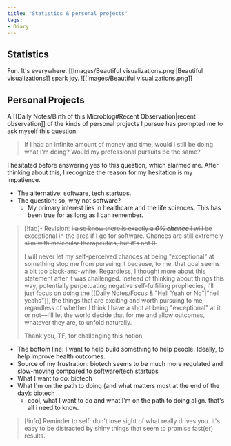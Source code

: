 ```yaml
---
title: "Statistics & personal projects"
tags:
- Diary
---
```

## Statistics
Fun. It's everywhere. [[Images/Beautiful visualizations.png |Beautiful visualizations]] spark joy.
![[Images/Beautiful visualizations.png]]

## Personal Projects
A [[Daily Notes/Birth of this Microblog#Recent Observation|recent observation]] of the kinds of personal projects I pursue has prompted me to ask myself this question:
> If I had an infinite amount of money and time, would I still be doing what I'm doing? Would my professional pursuits be the same? 

I hesitated before answering yes to this question, which alarmed me. After thinking about this, I recognize the reason for my hesitation is my impatience. 
- The alternative: software, tech startups.
- The question: so, why not software?
	- My primary interest lies in healthcare and the life sciences. This has been true for as long as I can remember.  

> [!faq]- Revision: ~~I also know there is exactly a ***0% chance*** I will be exceptional in the area if I go for software. Chances are still extremely slim with molecular therapeutics, but it's not 0.~~
> 
> I will never let my self-perceived chances at being "exceptional" at something stop me from pursuing it because, to me, that goal seems a bit too black-and-white. Regardless, I thought more about this statement after it was challenged. Instead of thinking about things this way, potentially perpetuating negative self-fulfilling prophecies, I'll just focus on doing the [[Daily Notes/Focus & "Hell Yeah or No"|"hell yeahs"]], the things that are exciting and worth pursuing to me, regardless of whether I think I have a shot at being "exceptional" at it or not—I'll let the world decide that for me and allow outcomes, whatever they are, to unfold naturally.
> 
> Thank you, TF, for challenging this notion.

- The bottom line: I want to help build something to help people. Ideally, to help improve health outcomes.
- Source of my frustration: biotech seems to be much more regulated and slow-moving compared to software/tech startups
- What I want to do: biotech
- What I'm on the path to doing (and what matters most at the end of the day): biotech 
	- cool, what I want to do and what I'm on the path to doing align. that's all i need to know.

> [!info] Reminder to self:
> don't lose sight of what really drives you. it's easy to be distracted by shiny things that seem to promise fast(er) results. 


